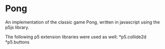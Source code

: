 # Pong
An implementation of the classic game Pong, written in javascript using the p5js library.


The following p5 extension libraries were used as well:
    *p5.collide2d
    *p5.buttons
